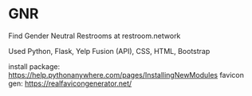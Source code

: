 # GNR

Find Gender Neutral Restrooms at restroom.network

Used Python, Flask, Yelp Fusion (API), CSS, HTML, Bootstrap

install package: https://help.pythonanywhere.com/pages/InstallingNewModules
favicon gen: https://realfavicongenerator.net/
